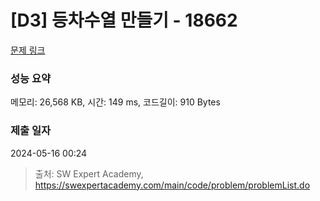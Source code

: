 # [D3] 등차수열 만들기 - 18662 

[문제 링크](https://swexpertacademy.com/main/code/problem/problemDetail.do?contestProbId=AYo-e9EKmGoDFAQI) 

### 성능 요약

메모리: 26,568 KB, 시간: 149 ms, 코드길이: 910 Bytes

### 제출 일자

2024-05-16 00:24



> 출처: SW Expert Academy, https://swexpertacademy.com/main/code/problem/problemList.do